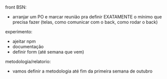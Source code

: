 front BSN:
- arranjar um PO e marcar reunião pra definir EXATAMENTE o mínimo que precisa fazer (telas, como comunicar com o back, como rodar o back)

experimento:
- ajeitar npm
- documentação
- definir form (até semana que vem)

metodologia/relatorio:
- vamos definir a metodologia até fim da primeira semana de outubro